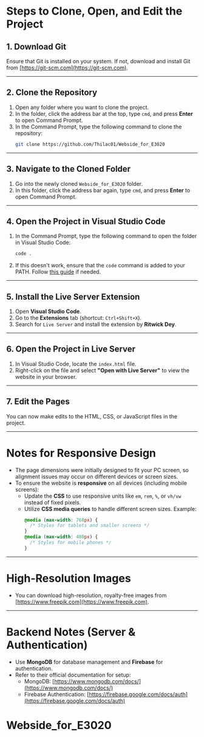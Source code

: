 # Steps to Clone, Open, and Edit the Project

## 1. Download Git
Ensure that Git is installed on your system. If not, download and install Git from [https://git-scm.com](https://git-scm.com).

---

## 2. Clone the Repository
1. Open any folder where you want to clone the project.
2. In the folder, click the address bar at the top, type `cmd`, and press **Enter** to open Command Prompt.
3. In the Command Prompt, type the following command to clone the repository:
   ```bash
   git clone https://github.com/Thilac01/Webside_for_E3020
   ```

---

## 3. Navigate to the Cloned Folder
1. Go into the newly cloned `Webside_for_E3020` folder.
2. In this folder, click the address bar again, type `cmd`, and press **Enter** to open Command Prompt.

---

## 4. Open the Project in Visual Studio Code
1. In the Command Prompt, type the following command to open the folder in Visual Studio Code:
   ```bash
   code .
   ```
2. If this doesn't work, ensure that the `code` command is added to your PATH. Follow [this guide](https://code.visualstudio.com/docs/editor/command-line) if needed.

---

## 5. Install the Live Server Extension
1. Open **Visual Studio Code**.
2. Go to the **Extensions** tab (shortcut: `Ctrl+Shift+X`).
3. Search for `Live Server` and install the extension by **Ritwick Dey**.

---

## 6. Open the Project in Live Server
1. In Visual Studio Code, locate the `index.html` file.
2. Right-click on the file and select **"Open with Live Server"** to view the website in your browser.

---

## 7. Edit the Pages
You can now make edits to the HTML, CSS, or JavaScript files in the project.

---

# Notes for Responsive Design
- The page dimensions were initially designed to fit your PC screen, so alignment issues may occur on different devices or screen sizes.
- To ensure the website is **responsive** on all devices (including mobile screens):
  - Update the **CSS** to use responsive units like `em`, `rem`, `%`, or `vh/vw` instead of fixed pixels.
  - Utilize **CSS media queries** to handle different screen sizes. Example:
    ```css
    @media (max-width: 768px) {
      /* Styles for tablets and smaller screens */
    }
    @media (max-width: 480px) {
      /* Styles for mobile phones */
    }
    ```

---

# High-Resolution Images
- You can download high-resolution, royalty-free images from [https://www.freepik.com](https://www.freepik.com).

---

# Backend Notes (Server & Authentication)
- Use **MongoDB** for database management and **Firebase** for authentication.
- Refer to their official documentation for setup:
  - MongoDB: [https://www.mongodb.com/docs/](https://www.mongodb.com/docs/)
  - Firebase Authentication: [https://firebase.google.com/docs/auth](https://firebase.google.com/docs/auth)
# Webside_for_E3020
